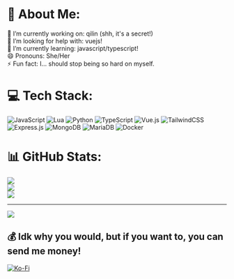 # 💫 About Me:
🔭 I’m currently working on: qilin (shh, it's a secret!)<br>🤝 I’m looking for help with: vuejs!<br>🌱 I’m currently learning: javascript/typescript!<br>😄 Pronouns: She/Her<br>⚡ Fun fact: I... should stop being so hard on myself.<br>


# 💻 Tech Stack:
![JavaScript](https://img.shields.io/badge/javascript-%23323330.svg?style=flat&logo=javascript&logoColor=%23F7DF1E) ![Lua](https://img.shields.io/badge/lua-%232C2D72.svg?style=flat&logo=lua&logoColor=white) ![Python](https://img.shields.io/badge/python-3670A0?style=flat&logo=python&logoColor=ffdd54) ![TypeScript](https://img.shields.io/badge/typescript-%23007ACC.svg?style=flat&logo=typescript&logoColor=white) ![Vue.js](https://img.shields.io/badge/vuejs-%2335495e.svg?style=flat&logo=vuedotjs&logoColor=%234FC08D) ![TailwindCSS](https://img.shields.io/badge/tailwindcss-%2338B2AC.svg?style=flat&logo=tailwind-css&logoColor=white) ![Express.js](https://img.shields.io/badge/express.js-%23404d59.svg?style=flat&logo=express&logoColor=%2361DAFB) ![MongoDB](https://img.shields.io/badge/MongoDB-%234ea94b.svg?style=flat&logo=mongodb&logoColor=white) ![MariaDB](https://img.shields.io/badge/MariaDB-003545?style=flat&logo=mariadb&logoColor=white) ![Docker](https://img.shields.io/badge/docker-%230db7ed.svg?style=flat&logo=docker&logoColor=white)
# 📊 GitHub Stats:
![](https://github-readme-stats.vercel.app/api?username=nana-qilin&theme=tokyonight&hide_border=false&include_all_commits=true&count_private=true)<br/>
![](https://github-readme-streak-stats.herokuapp.com/?user=nana-qilin&theme=tokyonight&hide_border=false)<br/>
![](https://github-readme-stats.vercel.app/api/top-langs/?username=nana-qilin&theme=tokyonight&hide_border=false&include_all_commits=true&count_private=true&layout=compact)

---
[![](https://visitcount.itsvg.in/api?id=nana-qilin&icon=3&color=0)](https://visitcount.itsvg.in)

  ## 💰 Idk why you would, but if you want to, you can send me money!
  [![Ko-Fi](https://img.shields.io/badge/Ko--fi-F16061?style=for-the-badge&logo=ko-fi&logoColor=white)](https://ko-fi.com/nanaqilin) 

  <!-- Proudly created with GPRM ( https://gprm.itsvg.in ) -->
  
